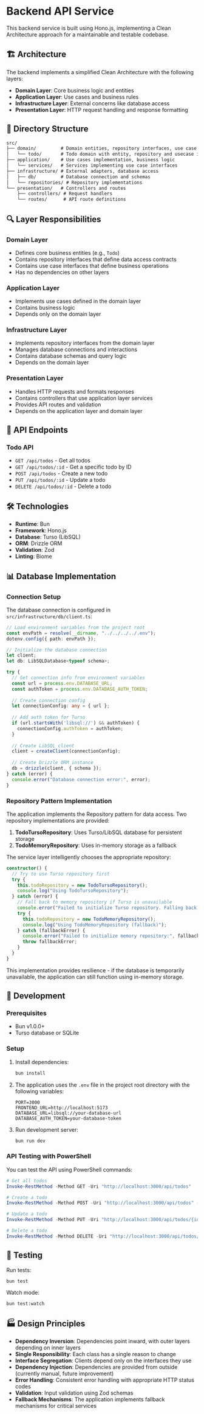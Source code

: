 # Backend API Service

This backend service is built using Hono.js, implementing a Clean Architecture approach for a maintainable and testable codebase.

## 🏗️ Architecture

The backend implements a simplified Clean Architecture with the following layers:

- **Domain Layer**: Core business logic and entities
- **Application Layer**: Use cases and business rules
- **Infrastructure Layer**: External concerns like database access
- **Presentation Layer**: HTTP request handling and response formatting

## 📁 Directory Structure

```txt
src/
├── domain/         # Domain entities, repository interfaces, use case interfaces
│   └── todo/       # Todo domain with entity, repository and usecase interfaces
├── application/    # Use cases implementation, business logic
│   └── services/   # Services implementing use case interfaces
├── infrastructure/ # External adapters, database access
│   ├── db/         # Database connection and schemas
│   └── repositories/ # Repository implementations
└── presentation/   # Controllers and routes
    ├── controllers/ # Request handlers
    └── routes/      # API route definitions
```

## 🔍 Layer Responsibilities

### Domain Layer

- Defines core business entities (e.g., `Todo`)
- Contains repository interfaces that define data access contracts
- Contains use case interfaces that define business operations
- Has no dependencies on other layers

### Application Layer

- Implements use cases defined in the domain layer
- Contains business logic
- Depends only on the domain layer

### Infrastructure Layer

- Implements repository interfaces from the domain layer
- Manages database connections and interactions
- Contains database schemas and query logic
- Depends on the domain layer

### Presentation Layer

- Handles HTTP requests and formats responses
- Contains controllers that use application layer services
- Provides API routes and validation
- Depends on the application layer and domain layer

## 🔌 API Endpoints

### Todo API

- `GET /api/todos` - Get all todos
- `GET /api/todos/:id` - Get a specific todo by ID
- `POST /api/todos` - Create a new todo
- `PUT /api/todos/:id` - Update a todo
- `DELETE /api/todos/:id` - Delete a todo

## 🛠️ Technologies

- **Runtime**: Bun
- **Framework**: Hono.js
- **Database**: Turso (LibSQL)
- **ORM**: Drizzle ORM
- **Validation**: Zod
- **Linting**: Biome

## 📊 Database Implementation

### Connection Setup

The database connection is configured in `src/infrastructure/db/client.ts`:

```typescript
// Load environment variables from the project root
const envPath = resolve(__dirname, "../../../../.env");
dotenv.config({ path: envPath });

// Initialize the database connection
let client;
let db: LibSQLDatabase<typeof schema>;

try {
  // Get connection info from environment variables
  const url = process.env.DATABASE_URL;
  const authToken = process.env.DATABASE_AUTH_TOKEN;
  
  // Create connection config
  let connectionConfig: any = { url };
  
  // Add auth token for Turso
  if (url.startsWith('libsql://') && authToken) {
    connectionConfig.authToken = authToken;
  }
  
  // Create LibSQL client
  client = createClient(connectionConfig);
  
  // Create Drizzle ORM instance
  db = drizzle(client, { schema });
} catch (error) {
  console.error("Database connection error:", error);
}
```

### Repository Pattern Implementation

The application implements the Repository pattern for data access. Two repository implementations are provided:

1. **TodoTursoRepository**: Uses Turso/LibSQL database for persistent storage
2. **TodoMemoryRepository**: Uses in-memory storage as a fallback

The service layer intelligently chooses the appropriate repository:

```typescript
constructor() {
  // Try to use Turso repository first
  try {
    this.todoRepository = new TodoTursoRepository();
    console.log("Using TodoTursoRepository");
  } catch (error) {
    // Fall back to memory repository if Turso is unavailable
    console.error("Failed to initialize Turso repository. Falling back to memory repository:", error);
    try {
      this.todoRepository = new TodoMemoryRepository();
      console.log("Using TodoMemoryRepository (fallback)");
    } catch (fallbackError) {
      console.error("Failed to initialize memory repository:", fallbackError);
      throw fallbackError;
    }
  }
}
```

This implementation provides resilience - if the database is temporarily unavailable, the application can still function using in-memory storage.

## 🚀 Development

### Prerequisites

- Bun v1.0.0+
- Turso database or SQLite

### Setup

1. Install dependencies:

    ```bash
    bun install
    ```

2. The application uses the `.env` file in the project root directory with the following variables:

    ```.env
    PORT=3000
    FRONTEND_URL=http://localhost:5173
    DATABASE_URL=libsql://your-database-url
    DATABASE_AUTH_TOKEN=your-database-token
    ```

3. Run development server:

    ```bash
    bun run dev
    ```

### API Testing with PowerShell

You can test the API using PowerShell commands:

```powershell
# Get all todos
Invoke-RestMethod -Method GET -Uri "http://localhost:3000/api/todos"

# Create a todo
Invoke-RestMethod -Method POST -Uri "http://localhost:3000/api/todos" -ContentType "application/json" -Body '{"title":"New task"}'

# Update a todo
Invoke-RestMethod -Method PUT -Uri "http://localhost:3000/api/todos/{id}" -ContentType "application/json" -Body '{"completed":true}'

# Delete a todo
Invoke-RestMethod -Method DELETE -Uri "http://localhost:3000/api/todos/{id}"
```

## 🧪 Testing

Run tests:

```bash
bun test
```

Watch mode:

```bash
bun test:watch
```

## 🏭 Design Principles

- **Dependency Inversion**: Dependencies point inward, with outer layers depending on inner layers
- **Single Responsibility**: Each class has a single reason to change
- **Interface Segregation**: Clients depend only on the interfaces they use
- **Dependency Injection**: Dependencies are provided from outside (currently manual, future improvement)
- **Error Handling**: Consistent error handling with appropriate HTTP status codes
- **Validation**: Input validation using Zod schemas
- **Fallback Mechanisms**: The application implements fallback mechanisms for critical services

